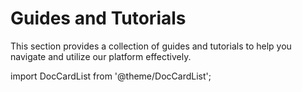 # Guides and Tutorials
This section provides a collection of guides and tutorials to help you navigate and utilize our platform effectively. 

import DocCardList from '@theme/DocCardList';

<DocCardList />